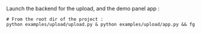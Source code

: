 Launch the backend for the upload, and the demo panel app : 
```
# From the root dir of the project :
python examples/upload/upload.py & python examples/upload/app.py && fg

```
